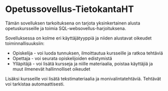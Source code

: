 # Opetussovellus-TietokantaHT

Tämän sovelluksen tarkoituksena on tarjota yksinkertainen alusta opetuskursseille ja toimia SQL-websovellus-harjoituksena. 

Sovelluksessa on kolme eri käyttäjätyyppiä ja niiden alustavat oikeudet toiminnallisuuksiin: 
* Opiskelija - voi luoda tunnuksen, ilmoittautua kursseille ja ratkoa tehtäviä
* Opettaja - voi seurata opiskelijoiden edistymistä
* Ylläpitäjä - voi lisätä kursseja ja niille materiaalia, poistaa käyttäjiä ja muut ilmenevät hallinnolliset oikeudet

Lisäksi kursseille voi lisätä tekstimateriaalia ja monivalintatehtäviä. Tehtävät voi tarkistaa automaattisesti.
